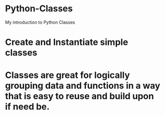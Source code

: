 # Python-Classes
My introduction to Python Classes


# Create and Instantiate simple classes
# Classes are great for logically grouping data and functions in a way that is easy to reuse and build upon if need be.
